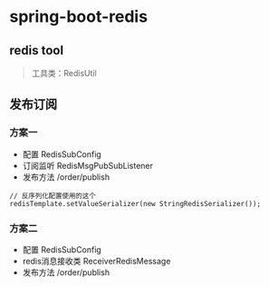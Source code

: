 # spring-boot-redis

## redis tool

> 工具类：RedisUtil

## 发布订阅

### 方案一
- 配置 RedisSubConfig
- 订阅监听 RedisMsgPubSubListener
- 发布方法 /order/publish

````
// 反序列化配置使用的这个
redisTemplate.setValueSerializer(new StringRedisSerializer());
````

### 方案二
- 配置 RedisSubConfig
- redis消息接收类 ReceiverRedisMessage
- 发布方法 /order/publish



